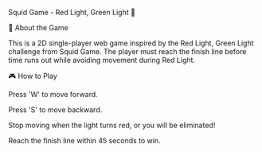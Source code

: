 Squid Game - Red Light, Green Light 🦑

📌 About the Game

This is a 2D single-player web game inspired by the Red Light, Green Light challenge from Squid Game. The player must reach the finish line before time runs out while avoiding movement during Red Light.

🎮 How to Play

Press 'W' to move forward.

Press 'S' to move backward.

Stop moving when the light turns red, or you will be eliminated!

Reach the finish line within 45 seconds to win.
